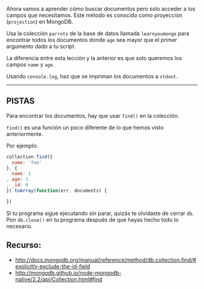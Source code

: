 Ahora vamos a aprender cómo buscar documentos pero solo acceder a los campos
que necesitamos. Este método es conocido como proyección (`projection`) en MongoDB.

Usa la colección `parrots` de la base de datos llamada `learnyoumongo` para
encontrar todos los documentos donde `age` sea mayor que el primer argumento
dado a tu script.

La diferencia entre esta lección y la anterior es que solo queremos los campos
`name` y `age`.

Usando `console.log`, haz que se impriman los documentos a `stdout`.

-----------------------------------------------------------
## PISTAS

Para encontrar los documentos, hay que usar `find()` en la colección.

`find()` es una función un poco diferente de lo que hemos visto anteriormente.

Por ejemplo:

```js
collection.find({
  name: 'foo'
}, {
  name: 1
, age: 1
, _id: 0
}).toArray(function(err, documents) {

})
```

Si tu programa sigue ejecutando sin parar, quizás te olvidaste de cerrar `db`.
Pon `db.close()` en tu programa después de que hayas hecho todo lo necesario.

## Recurso:
* http://docs.mongodb.org/manual/reference/method/db.collection.find/#explicitly-exclude-the-id-field
* http://mongodb.github.io/node-mongodb-native/2.2/api/Collection.html#find